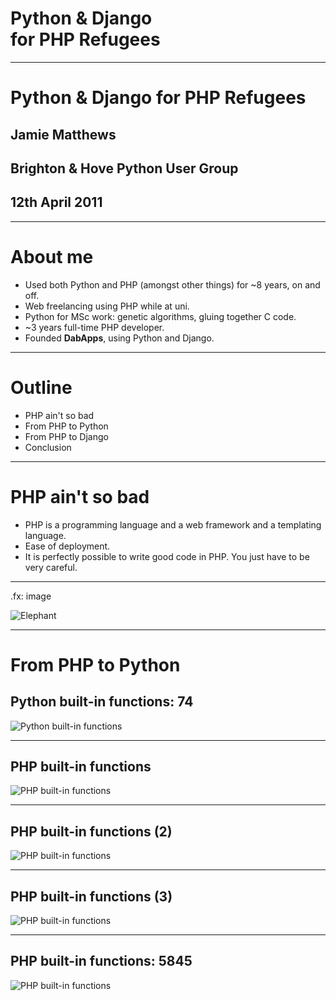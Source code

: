 # Python & Django<br />for PHP Refugees

---

# Python & Django for PHP Refugees
## Jamie Matthews
## Brighton & Hove Python User Group
## 12th April 2011

---

# About me

* Used both Python and PHP (amongst other things) for ~8 years, on and off.
* Web freelancing using PHP while at uni.
* Python for MSc work: genetic algorithms, gluing together C code.
* ~3 years full-time PHP developer.
* Founded **DabApps**, using Python and Django.

---

# Outline

* PHP ain't so bad
* From PHP to Python
* From PHP to Django
* Conclusion

---

# PHP ain't so bad

* PHP is a programming language and a web framework and a templating language.
* Ease of deployment.
* It is perfectly possible to write good code in PHP. You just have to be very careful.

---

.fx: image

![Elephant](images/elephant.jpeg)

---

# From PHP to Python

## Python built-in functions: 74

![Python built-in functions](images/pyfunctions.png)

---

## PHP built-in functions

![PHP built-in functions](images/phpfunctions1.png)

---

## PHP built-in functions (2)

![PHP built-in functions](images/phpfunctions2.png)

---

## PHP built-in functions (3)

![PHP built-in functions](images/phpfunctions3.png)

---

## PHP built-in functions: 5845

![PHP built-in functions](images/phpfunctionsall.png)
